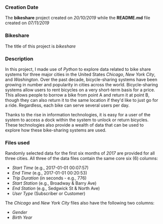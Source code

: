 ### Creation Date
The **bikeshare** project created on *20/10/2019* while the **README.md** file created on *07/11/2019*

### Bikeshare
The title of this project is *bikeshare*

### Description
In this project, I made use of *Python* to explore data related to bike share systems for three major cities in the United States
*Chicago*, *New York City*, and *Washington*. 
Over the past decade, bicycle-sharing systems have been growing in number and popularity in cities across the world. 
Bicycle-sharing systems allow users to rent bicycles on a very short-term basis for a price. This allows people to borrow a bike from point 
A and return it at point B, though they can also return it to the same location if they'd like to just go for a ride. 
Regardless, each bike can serve several users per day.

Thanks to the rise in information technologies, it is easy for a user of the system to access a dock within the system to unlock or return bicycles. 
These technologies also provide a wealth of data that can be used to explore how these bike-sharing systems are used.

### Files used
Randomly selected data for the first six months of *2017* are provided for all three cities. 
All three of the data files contain the same core six (6) columns:

- *Start Time* (e.g., 2017-01-01 00:07:57)
- *End Time* (e.g., 2017-01-01 00:20:53)
- *Trip Duration* (in seconds - e.g., 776)
- *Start Station* (e.g., Broadway & Barry Ave)
- *End Station* (e.g., Sedgwick St & North Ave)
- *User Type* (Subscriber or Customer)

The *Chicago* and *New York City* files also have the following two columns:

- *Gender*
- *Birth Year*
